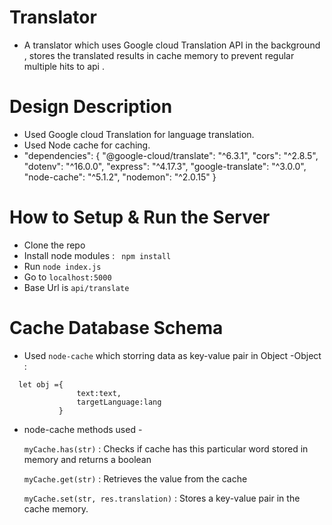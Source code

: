 # Translator
- A translator which uses Google cloud Translation API in the background , stores the translated results in cache memory to prevent regular multiple hits to api .

# Design Description
- Used Google cloud Translation for language translation.
- Used Node cache for caching.
- "dependencies": {
    "@google-cloud/translate": "^6.3.1",
    "cors": "^2.8.5",
    "dotenv": "^16.0.0",
    "express": "^4.17.3",
    "google-translate": "^3.0.0",
    "node-cache": "^5.1.2",
    "nodemon": "^2.0.15"
  }
# How to Setup & Run the Server
- Clone the repo 
- Install node modules : ``` npm install```
- Run ``` node index.js ```
- Go to ```localhost:5000```
- Base Url  is ```api/translate```

# Cache Database Schema 
- Used ``` node-cache ``` which storring data as key-value pair in Object
-Object :
 ```
   let obj ={
                text:text,
                targetLanguage:lang
            }
 ```
 - node-cache methods used - 
 
   ```myCache.has(str)``` : Checks if cache has this particular word stored in memory and returns a boolean
   
   ```myCache.get(str)``` : Retrieves the value from the cache 
   
   ```myCache.set(str, res.translation)``` :  Stores a key-value pair in the cache memory.
